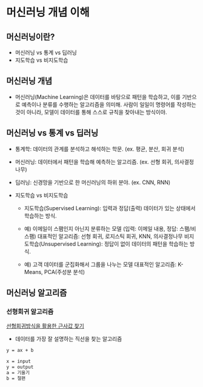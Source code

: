 # 머신러닝 개념 이해

## 머신러닝이란?

- 머신러닝 vs 통계 vs 딥러닝
- 지도학습 vs 비지도학습

## 머신러닝 개념

- 머신러닝(Machine Learning)은 데이터를 바탕으로 패턴을 학습하고, 이를 기반으로 예측이나 분류를 수행하는 알고리즘을 의미해. 사람이 일일이 명령어를 작성하는 것이 아니라, 모델이 데이터를 통해 스스로 규칙을 찾아내는 방식이야.

## 머신러닝 vs 통계 vs 딥러닝

- 통계학: 데이터의 관계를 분석하고 해석하는 학문. (ex. 평균, 분산, 회귀 분석)
- 머신러닝: 데이터에서 패턴을 학습해 예측하는 알고리즘. (ex. 선형 회귀, 의사결정나무)
- 딥러닝: 신경망을 기반으로 한 머신러닝의 하위 분야. (ex. CNN, RNN)
- 지도학습 vs 비지도학습

  - 지도학습(Supervised Learning): 입력과 정답(출력) 데이터가 있는 상태에서 학습하는 방식.

  - 예) 이메일이 스팸인지 아닌지 분류하는 모델 (입력: 이메일 내용, 정답: 스팸/비스팸)
    대표적인 알고리즘: 선형 회귀, 로지스틱 회귀, KNN, 의사결정나무
    비지도학습(Unsupervised Learning): 정답이 없이 데이터의 패턴을 학습하는 방식.

  - 예) 고객 데이터를 군집화해서 그룹을 나누는 모델
    대표적인 알고리즘: K-Means, PCA(주성분 분석)

## 머신러닝 알고리즘

### 선형회귀 알고리즘

[선형회귀방식을 활용한 근사값 찾기](linear.go)

- 데이터를 가장 잘 설명하는 직선을 찾는 알고리즘

```sh
y = ax + b

x = input
y = output
a = 기울기
b = 절편
```
